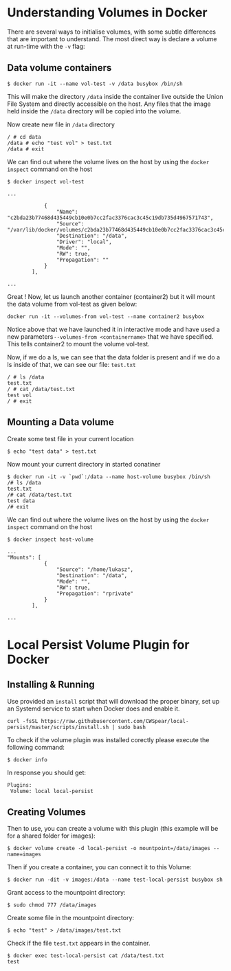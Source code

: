 # Understanding Volumes in Docker

There are several ways to initialise volumes, with some subtle differences that are important to understand. 
The most direct way is declare a volume at run-time with the `-v` flag:

## Data volume containers

```
$ docker run -it --name vol-test -v /data busybox /bin/sh
```

This will make the directory `/data` inside the container live outside the Union File System and directly accessible on the host. 
Any files that the image held inside the `/data` directory will be copied into the volume. 

Now create new file in `/data` directory

```
/ # cd data
/data # echo "test vol" > test.txt
/data # exit
```


We can find out where the volume lives on the host by using the `docker inspect` command on the host

```
$ docker inspect vol-test

...

            {
                "Name": "c2bda23b77468d435449cb10e0b7cc2fac3376cac3c45c19db735d4967571743",
                "Source": "/var/lib/docker/volumes/c2bda23b77468d435449cb10e0b7cc2fac3376cac3c45c19db735d4967571743/_data",
                "Destination": "/data",
                "Driver": "local",
                "Mode": "",
                "RW": true,
                "Propagation": ""
            }
        ],

...
```

Great ! Now, let us launch another container (container2) but it will mount the data volume from vol-test as given below:


```
docker run -it --volumes-from vol-test --name container2 busybox
```

Notice above that we have launched it in interactive mode and have used a new parameters `--volumes-from <containername>` that we have specified. 
This tells container2 to mount the volume vol-test.

Now, if we do a ls, we can see that the data folder is present and if we do a ls inside of that, we can see our file: `test.txt`

```
/ # ls /data
test.txt
/ # cat /data/test.txt 
test vol
/ # exit
```

## Mounting a Data volume

Create some test file in your current location

```
$ echo "test data" > test.txt
```

Now mount your current directory in started conatiner

```
$ docker run -it -v `pwd`:/data --name host-volume busybox /bin/sh
/# ls /data
test.txt
/# cat /data/test.txt
test data
/# exit
```

We can find out where the volume lives on the host by using the `docker inspect` command on the host

```
$ docker inspect host-volume

...
"Mounts": [
            {
                "Source": "/home/lukasz",
                "Destination": "/data",
                "Mode": "",
                "RW": true,
                "Propagation": "rprivate"
            }
        ],

...
```
# Local Persist Volume Plugin for Docker
## Installing & Running
Use provided an `install` script that will download the proper binary, set up an Systemd service to start when Docker does and enable it.
```
curl -fsSL https://raw.githubusercontent.com/CWSpear/local-persist/master/scripts/install.sh | sudo bash

```

To check if the volume plugin was installed corectly please execute the following command:

```
$ docker info

```
In response you should get:

```
Plugins: 
 Volume: local local-persist

```
## Creating Volumes

Then to use, you can create a volume with this plugin (this example will be for a shared folder for images):
```
$ docker volume create -d local-persist -o mountpoint=/data/images --name=images
```
Then if you create a container, you can connect it to this Volume:
```
$ docker run -dit -v images:/data --name test-local-persist busybox sh
```

Grant access to the mountpoint directory:

```
$ sudo chmod 777 /data/images
```

Create some file in the mountpoint directory:

```
$ echo "test" > /data/images/test.txt
```
Check if the file `test.txt` appears in the container.

```
$ docker exec test-local-persist cat /data/test.txt
test
```

